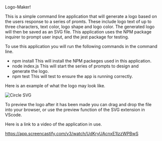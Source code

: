 Logo-Maker!

This is a simple command line application that will generate a logo based on the users response to a series of promts. These include logo text of up to three characters, text color, logo shape and logo color. The generated logo will then be saved as an SVG file. This application uses the NPM package inquirer to prompt user input, and the jest package for testing.

To use this application you will run the following commands in the command line.
- npm install  This will install the NPM packeges used in this application.
- node index.js  This will start the series of prompts to design and generate the logo.
- npm test  This will test to ensure the app is running correctly.

Here is an example of what the logo may look like.



![Circle SVG](https://github.com/mbyford49/Logo-Maker/assets/158136936/837819f9-85f4-4470-ac35-09a2f3308800)



To preview the logo after it has been made you can drag and drop the file into your browser, or use the preview function of the SVG extension in VScode.


Here is a link to a video of the application in use.


https://app.screencastify.com/v3/watch/UdKryUAcnxE1IzzWPBwS
